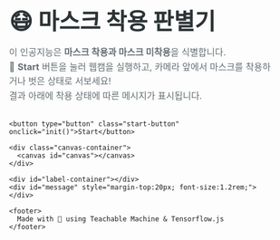 <!DOCTYPE html>
<html lang="ko">
<head>
  <meta charset="UTF-8">
  <meta name="viewport" content="width=device-width, initial-scale=1">
  <title>AI 마스크 착용 판별기</title>
  <style>
    @import url('https://fonts.googleapis.com/css2?family=Roboto:wght@400;700&display=swap');

    body {
      font-family: 'Roboto', sans-serif;
      background: linear-gradient(135deg, #eef2f3, #dfe6e9);
      color: #333;
      text-align: center;
      padding: 30px;
      margin: 0;
    }

    .container {
      max-width: 600px;
      margin: 0 auto;
      padding: 20px;
    }

    .title {
      font-size: 2.5rem;
      font-weight: 700;
      margin-bottom: 10px;
      color: #2d3436;
    }

    .description {
      font-size: 1rem;
      margin-bottom: 30px;
      color: #636e72;
      line-height: 1.6;
    }

    .start-button {
      background: #6c5ce7;
      color: #fff;
      border: none;
      padding: 14px 28px;
      font-size: 1.05rem;
      border-radius: 50px;
      cursor: pointer;
      transition: background 0.3s ease;
      box-shadow: 0 4px 12px rgba(0,0,0,0.1);
    }

    .start-button:hover {
      background: #4a34c0;
    }

    .canvas-container {
      margin: 30px auto 20px;
      width: 260px;
      height: 260px;
      background: #fff;
      border-radius: 20px;
      padding: 15px;
      box-shadow: 0 8px 24px rgba(0,0,0,0.08);
    }

    #canvas {
      border-radius: 12px;
      width: 230px;
      height: 230px;
    }

    #label-container {
      margin-top: 25px;
      display: flex;
      flex-direction: column;
      align-items: center;
      gap: 10px;
    }

    #label-container div {
      background: #fff;
      padding: 10px 18px;
      border-radius: 50px;
      box-shadow: 0 2px 10px rgba(0,0,0,0.05);
      font-size: 0.95rem;
      color: #2d3436;
      width: fit-content;
    }

    .good {
      color: #00b894;
      font-weight: 700;
    }

    .warn {
      color: #fd7e14;
      font-weight: 700;
    }

    footer {
      margin-top: 50px;
      font-size: 0.85rem;
      color: #b2bec3;
    }
  </style>
  <script src="https://cdn.jsdelivr.net/npm/@tensorflow/tfjs@1.3.1/dist/tf.min.js"></script>
  <script src="https://cdn.jsdelivr.net/npm/@teachablemachine/pose@0.8/dist/teachablemachine-pose.min.js"></script>
</head>
<body>
  <div class="container">
    <div class="title">😷 마스크 착용 판별기</div>
    <p class="description">
      이 인공지능은 <strong>마스크 착용과 마스크 미착용</strong>을 식별합니다.<br>
      📌 <strong>Start</strong> 버튼을 눌러 웹캠을 실행하고, 카메라 앞에서 마스크를 착용하거나 벗은 상태로 서보세요!<br>
      결과 아래에 착용 상태에 따른 메시지가 표시됩니다.
    </p>

    <button type="button" class="start-button" onclick="init()">Start</button>

    <div class="canvas-container">
      <canvas id="canvas"></canvas>
    </div>

    <div id="label-container"></div>
    <div id="message" style="margin-top:20px; font-size:1.2rem;"></div>

    <footer>
      Made with 💜 using Teachable Machine & Tensorflow.js
    </footer>
  </div>

  <script>
    const URL = "https://teachablemachine.withgoogle.com/models/Kim9WXS0Q/";
    let model, webcam, ctx, labelContainer, maxPredictions;

    async function init() {
      const modelURL = URL + "model.json";
      const metadataURL = URL + "metadata.json";

      model = await tmPose.load(modelURL, metadataURL);
      maxPredictions = model.getTotalClasses();

      const size = 230;
      const flip = true;
      webcam = new tmPose.Webcam(size, size, flip);
      await webcam.setup();
      await webcam.play();
      window.requestAnimationFrame(loop);

      const canvas = document.getElementById("canvas");
      canvas.width = size;
      canvas.height = size;
      ctx = canvas.getContext("2d");
      labelContainer = document.getElementById("label-container");
      labelContainer.innerHTML = "";
      for (let i = 0; i < maxPredictions; i++) {
        labelContainer.appendChild(document.createElement("div"));
      }
    }

    async function loop() {
      webcam.update();
      await predict();
      window.requestAnimationFrame(loop);
    }

    async function predict() {
      const { pose, posenetOutput } = await model.estimatePose(webcam.canvas);
      const prediction = await model.predict(posenetOutput);

      let maskProb = 0, noMaskProb = 0;

      for (let i = 0; i < maxPredictions; i++) {
        const classPrediction =
          prediction[i].className + ": " + prediction[i].probability.toFixed(2);
        labelContainer.childNodes[i].innerHTML = classPrediction;

        if (prediction[i].className.includes("마스크 착용")) {
          maskProb = prediction[i].probability;
        }
        if (prediction[i].className.includes("마스크 미착용")) {
          noMaskProb = prediction[i].probability;
        }
      }

      const message = document.getElementById("message");
      if (maskProb >= 0.85) {
        message.innerHTML = "<span class='good'>좋아요 👍</span>";
      } else if (noMaskProb >= 0.4) {
        message.innerHTML = "<span class='warn'>아쉬워요 😷</span>";
      } else {
        message.innerHTML = "";
      }

      drawPose(pose);
    }

    function drawPose(pose) {
      if (webcam.canvas) {
        ctx.drawImage(webcam.canvas, 0, 0);
        if (pose) {
          const minPartConfidence = 0.5;
          tmPose.drawKeypoints(pose.keypoints, minPartConfidence, ctx);
          tmPose.drawSkeleton(pose.keypoints, minPartConfidence, ctx);
        }
      }
    }
  </script>
</body>
</html>
